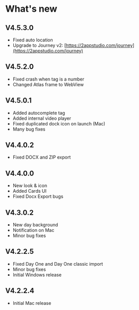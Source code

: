 # What's new

## V4.5.3.0
* Fixed auto location
* Upgrade to Journey v2: [https://2appstudio.com/journey](https://2appstudio.com/journey)

## V4.5.2.0
* Fixed crash when tag is a number
* Changed Atlas frame to WebView

## V4.5.0.1
* Added autocomplete tag
* Added internal video player
* Fixed duplicated dock icon on launch (Mac)
* Many bug fixes

## V4.4.0.2
* Fixed DOCX and ZIP export

## V4.4.0.0
* New look & icon
* Added Cards UI
* Fixed Docx Export bugs

## V4.3.0.2
* New day background
* Notification on Mac
* Minor bug fixes

## V4.2.2.5
* Fixed Day One and Day One classic import
* Minor bug fixes
* Initial Windows release

## V4.2.2.4
* Initial Mac release
